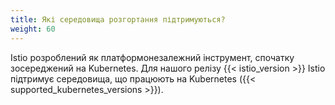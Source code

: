 ```yaml
---
title: Які середовища розгортання підтримуються?
weight: 60
---
```


Istio розроблений як платформонезалежний інструмент, спочатку зосереджений на Kubernetes. Для нашого релізу {{< istio_version >}} Istio підтримує середовища, що працюють на Kubernetes ({{< supported_kubernetes_versions >}}).
